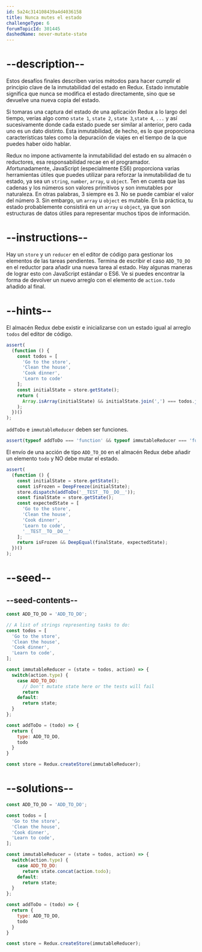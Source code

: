 ```yaml
---
id: 5a24c314108439a4d4036158
title: Nunca mutes el estado
challengeType: 6
forumTopicId: 301445
dashedName: never-mutate-state
---
```


# --description--

Estos desafíos finales describen varios métodos para hacer cumplir el principio clave de la inmutabilidad del estado en Redux. Estado inmutable significa que nunca se modifica el estado directamente, sino que se devuelve una nueva copia del estado.

Si tomaras una captura del estado de una aplicación Redux a lo largo del tiempo, verías algo como `state 1`, `state 2`, `state 3`,`state 4`, `...` y así sucesivamente donde cada estado puede ser similar al anterior, pero cada uno es un dato distinto. Esta inmutabilidad, de hecho, es lo que proporciona características tales como la depuración de viajes en el tiempo de la que puedes haber oído hablar.

Redux no impone activamente la inmutabilidad del estado en su almacén o reductores, esa responsabilidad recae en el programador. Afortunadamente, JavaScript (especialmente ES6) proporciona varias herramientas útiles que puedes utilizar para reforzar la inmutabilidad de tu estado, ya sea un `string`, `number`, `array`, u `object`. Ten en cuenta que las cadenas y los números son valores primitivos y son inmutables por naturaleza. En otras palabras, 3 siempre es 3. No se puede cambiar el valor del número 3. Sin embargo, un `array` u `object` es mutable. En la práctica, tu estado probablemente consistirá en un `array` u `object`, ya que son estructuras de datos útiles para representar muchos tipos de información.

# --instructions--

Hay un `store` y un `reducer` en el editor de código para gestionar los elementos de las tareas pendientes. Termina de escribir el caso `ADD_TO_DO` en el reductor para añadir una nueva tarea al estado. Hay algunas maneras de lograr esto con JavaScript estándar o ES6. Ve si puedes encontrar la forma de devolver un nuevo arreglo con el elemento de `action.todo` añadido al final.

# --hints--

El almacén Redux debe existir e inicializarse con un estado igual al arreglo `todos` del editor de código.

```js
assert(
  (function () {
    const todos = [
      'Go to the store',
      'Clean the house',
      'Cook dinner',
      'Learn to code'
    ];
    const initialState = store.getState();
    return (
      Array.isArray(initialState) && initialState.join(',') === todos.join(',')
    );
  })()
);
```

`addToDo` e `immutableReducer` deben ser funciones.

```js
assert(typeof addToDo === 'function' && typeof immutableReducer === 'function');
```

El envío de una acción de tipo `ADD_TO_DO` en el almacén Redux debe añadir un elemento `todo` y NO debe mutar el estado.

```js
assert(
  (function () {
    const initialState = store.getState();
    const isFrozen = DeepFreeze(initialState);
    store.dispatch(addToDo('__TEST__TO__DO__'));
    const finalState = store.getState();
    const expectedState = [
      'Go to the store',
      'Clean the house',
      'Cook dinner',
      'Learn to code',
      '__TEST__TO__DO__'
    ];
    return isFrozen && DeepEqual(finalState, expectedState);
  })()
);
```

# --seed--

## --seed-contents--

```js
const ADD_TO_DO = 'ADD_TO_DO';

// A list of strings representing tasks to do:
const todos = [
  'Go to the store',
  'Clean the house',
  'Cook dinner',
  'Learn to code',
];

const immutableReducer = (state = todos, action) => {
  switch(action.type) {
    case ADD_TO_DO:
      // Don't mutate state here or the tests will fail
      return
    default:
      return state;
  }
};

const addToDo = (todo) => {
  return {
    type: ADD_TO_DO,
    todo
  }
}

const store = Redux.createStore(immutableReducer);
```

# --solutions--

```js
const ADD_TO_DO = 'ADD_TO_DO';

const todos = [
  'Go to the store',
  'Clean the house',
  'Cook dinner',
  'Learn to code',
];

const immutableReducer = (state = todos, action) => {
  switch(action.type) {
    case ADD_TO_DO:
      return state.concat(action.todo);
    default:
      return state;
  }
};

const addToDo = (todo) => {
  return {
    type: ADD_TO_DO,
    todo
  }
}

const store = Redux.createStore(immutableReducer);
```
